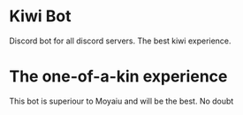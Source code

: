 # Kiwi Bot
Discord bot for all discord servers. The best kiwi experience.

# The one-of-a-kin experience
This bot is superiour to Moyaiu and will be the best. No doubt